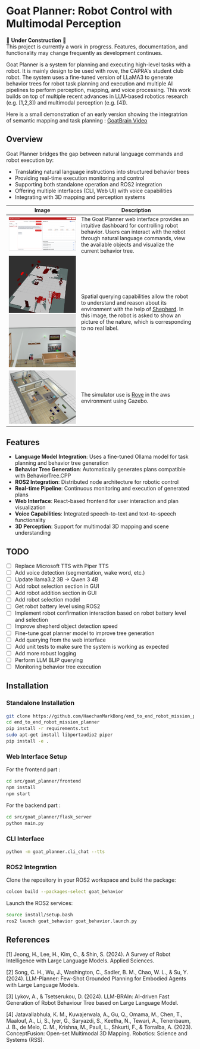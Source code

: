 # Goat Planner: Robot Control with Multimodal Perception

🚧 **Under Construction** 🚧  
This project is currently a work in progress. Features, documentation, and functionality may change frequently as development continues.

Goat Planner is a system for planning and executing high-level tasks with a robot. It is mainly design to be used with rove, the CAPRA's student club robot. The system uses a fine-tuned version of LLaMA3 to generate behavior trees for robot task planning and execution and multiple AI pipelines to perform perception, mapping, and voice processing. This work builds on top of multiple recent advances in LLM-based robotics research (e.g. [1,2,3]) and multimodal perception (e.g. [4]).

Here is a small demonstration of an early version showing the integratrion of semantic mapping and task planning : [GoatBrain Video](https://www.youtube.com/watch?v=d-8-XF0w_FI&ab_channel=SimonRoy)

## Overview

Goat Planner bridges the gap between natural language commands and robot execution by:

- Translating natural language instructions into structured behavior trees
- Providing real-time execution monitoring and control
- Supporting both standalone operation and ROS2 integration
- Offering multiple interfaces (CLI, Web UI) with voice capabilities
- Integrating with 3D mapping and perception systems

| Image | Description |
|-------|-------------|
| ![Goat Planner web ui](./images/user_interface.png) | The Goat Planner web interface provides an intuitive dashboard for controlling robot behavior. Users can interact with the robot through natural language commands, view the available objects and visualize the current behavior tree. |
| ![Goat Planner spatial querying](./images/spatial_querying.png) ![Nature Image](./images/nature_image.png) | Spatial querying capabilities allow the robot to understand and reason about its environment with the help of [Shepherd](https://github.com/kapr-ai/shepherd). In this image, the robot is asked to show an picture of the nature, which is corresponding to no real label. |
| ![Rove simulation](./images/simulation.png) | The simulator use is [Rove](https://github.com/clubcapra/rove) in the aws environment using Gazebo. |

## Features

- **Language Model Integration**: Uses a fine-tuned Ollama model for task planning and behavior tree generation
- **Behavior Tree Generation**: Automatically generates plans compatible with BehaviorTree.CPP
- **ROS2 Integration**: Distributed node architecture for robotic control
- **Real-time Pipeline**: Continuous monitoring and execution of generated plans
- **Web Interface**: React-based frontend for user interaction and plan visualization
- **Voice Capabilities**: Integrated speech-to-text and text-to-speech functionality
- **3D Perception**: Support for multimodal 3D mapping and scene understanding

## TODO
- [ ] Replace Microsoft TTS with Piper TTS
- [ ] Add voice detection (segmentation, wake word, etc.)
- [ ] Update llama3.2 3B -> Qwen 3 4B
- [ ] Add robot selection section in GUI
- [ ] Add robot addition section in GUI
- [ ] Add robot selection model
- [ ] Get robot battery level using ROS2
- [ ] Implement robot confirmation interaction based on robot battery level and selection
- [ ] Improve shepherd object detection speed
- [ ] Fine-tune goat planner model to improve tree generation
- [ ] Add querying from the web interface
- [ ] Add unit tests to make sure the system is working as expected
- [ ] Add more robust logging
- [ ] Perform LLM BLIP querying
- [ ] Monitoring behavior tree execution

## Installation

### Standalone Installation

```bash
git clone https://github.com/HaechanMarkBong/end_to_end_robot_mission_planner.git
cd end_to_end_robot_mission_planner
pip install -r requirements.txt
sudo apt-get install libportaudio2 piper
pip install -e .
```

### Web Interface Setup

For the frontend part :

```bash
cd src/goat_planner/frontend
npm install
npm start
```

For the backend part :

```bash
cd src/goat_planner/flask_server
python main.py
```

### CLI Interface

```bash
python -m goat_planner.cli_chat --tts
```

### ROS2 Integration

Clone the repository in your ROS2 workspace and build the package:

```bash
colcon build --packages-select goat_behavior
```

Launch the ROS2 services:

```bash
source install/setup.bash
ros2 launch goat_behavior goat_behavior.launch.py
```

## References

[1] Jeong, H., Lee, H., Kim, C., & Shin, S. (2024). A Survey of Robot Intelligence with Large Language Models. Applied Sciences.

[2] Song, C. H., Wu, J., Washington, C., Sadler, B. M., Chao, W. L., & Su, Y. (2024). LLM-Planner: Few-Shot Grounded Planning for Embodied Agents with Large Language Models.

[3] Lykov, A., & Tsetserukou, D. (2024). LLM-BRAIn: AI-driven Fast Generation of Robot Behaviour Tree based on Large Language Model.

[4] Jatavallabhula, K. M., Kuwajerwala, A., Gu, Q., Omama, M., Chen, T., Maalouf, A., Li, S., Iyer, G., Saryazdi, S., Keetha, N., Tewari, A., Tenenbaum, J. B., de Melo, C. M., Krishna, M., Paull, L., Shkurti, F., & Torralba, A. (2023). ConceptFusion: Open-set Multimodal 3D Mapping. Robotics: Science and Systems (RSS).
